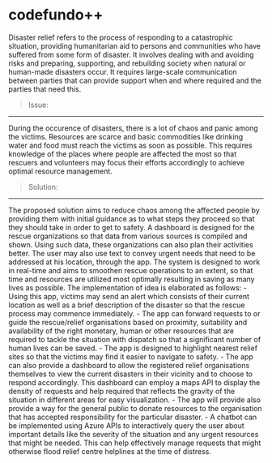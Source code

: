 # codefundo++

Disaster relief refers to the process of responding to a catastrophic situation, providing humanitarian aid to persons and communities who have suffered from some form of disaster. It involves dealing with and avoiding risks and preparing, supporting, and rebuilding society when natural or human-made disasters occur. It requires large-scale communication between parties that can provide support when and where required and the parties that need this.

> Issue:
<hr/>
During the occurence of disasters, there is a lot of chaos and panic among the victims. Resources are scarce and basic commodities like drinking water and food must reach the victims as soon as possible. This requires knowledge of the places where people are affected the most so that rescuers and volunteers may focus their efforts accordingly to achieve optimal resource management.

> Solution:
<hr/>
The proposed solution aims to reduce chaos among the affected people by providing them with initial guidance as to what steps they proceed so that they should take in order to get to safety. A dashboard is designed for the rescue organizations so that data from various sources is compiled and shown. Using such data, these organizations can also plan their activities better. The user may also use text to convey urgent needs that need to be addressed at his location, through the app. The system is designed to work in real-time and aims to smoothen rescue operations to an extent, so that time and resources are utilized most optimally resulting in saving as many lives as possible. The implementation of idea is elaborated as follows:
- Using this app, victims may send an alert which consists of their current location as well as a brief description of the disaster so that the rescue process may commence immediately.
- The app can forward requests to or guide the rescue/relief organisations based on proximity, suitability and availability of the right monetary, human or other resources that are required to tackle the situation with dispatch so that a significant number of human lives can be saved.
- The app is designed to highlight nearest relief sites so that the victims may find it easier to navigate to safety. 
- The app can also provide a dashboard to allow the registered relief organisations themselves to view the current disasters in their vicinity and to choose to respond accordingly. This dashboard can employ a maps API to display the density of requests and help required that reflects the gravity of the situation in different areas for easy visualization.
- The app will provide also provide a way for the general public to donate resources to the organisation that has accepted responsibility for the particular disaster.
- A chatbot can be implemented using Azure APIs to interactively query the user about important details like the severity of the situation and any urgent resources that might be needed. This can help effectively manage requests that might otherwise flood relief centre helplines at the time of distress. 

